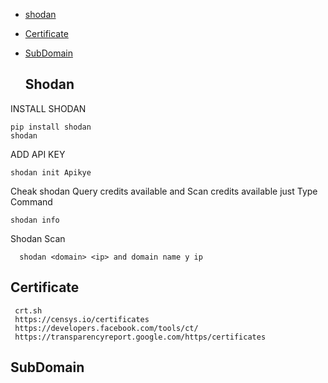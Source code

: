 
 * [shodan](#Shodan)
 * [Certificate](#Certificate)
 * [SubDomain](#SubDomain)
  


   ## Shodan 
   
 INSTALL SHODAN 
   
    pip install shodan
    shodan
       
 ADD API KEY 
  
    shodan init Apikye
      
 Cheak shodan Query credits available and Scan credits available
 just Type Command 
     
    shodan info
  
  Shodan Scan 
  
      shodan <domain> <ip> and domain name y ip 
      
    
  






 ## Certificate
 
     crt.sh
     https://censys.io/certificates
     https://developers.facebook.com/tools/ct/
     https://transparencyreport.google.com/https/certificates
     


 ## SubDomain
 









